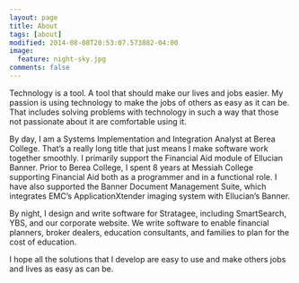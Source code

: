 ```yaml
---
layout: page
title: About
tags: [about]
modified: 2014-08-08T20:53:07.573882-04:00
image:
  feature: night-sky.jpg
comments: false
---
```


Technology is a tool. A tool that should make our lives and jobs easier. My passion is using technology to make the jobs of others as easy as it can be. That includes solving problems with technology in such a way that those not passionate about it are comfortable using it.

By day, I am a Systems Implementation and Integration Analyst at Berea College. That’s a really long title that just means I make software work together smoothly. I primarily support the Financial Aid module of Ellucian Banner. Prior to Berea College, I spent 8 years at Messiah College supporting Financial Aid both as a programmer and in a functional role. I have also supported the Banner Document Management Suite, which integrates EMC’s ApplicationXtender imaging system with Ellucian’s Banner.

By night, I design and write software for Stratagee, including SmartSearch, YBS, and our corporate website. We write software to enable financial planners, broker dealers, education consultants, and families to plan for the cost of education.

I hope all the solutions that I develop are easy to use and make others jobs and lives as easy as can be.
